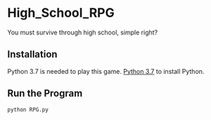 # High_School_RPG

You must survive through high school, simple right?

## Installation

Python 3.7 is needed to play this game. [Python 3.7](https://www.python.org/downloads/) to install Python.


## Run the Program

```python
python RPG.py
```
